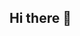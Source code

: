 ## Hi there 👋

<!--

- 🔭 I am currently working on a Data Analyst Roadmap 📊 to keep my skills fresh and learn new things! ...
- 🌱 I'm leaning MongoDB and continuing my SQL practice ...
- 📫 How to reach me: (https://www.linkedin.com/in/karissa-herns/ "LinkedIn")
- 😄 Pronouns: ... She/Her
- ⚡ Fun fact: ... I am a rescue diver!
-->
